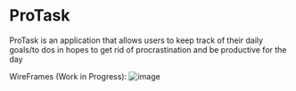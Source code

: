
# ProTask
ProTask is an application that allows users to keep track of their daily goals/to dos in hopes to get rid of procrastination and be productive for the day


WireFrames (Work in Progress):
![image](https://user-images.githubusercontent.com/56086743/163693261-e4bacef2-b092-4b89-aaa9-e51448726bee.png)
